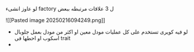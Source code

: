 لو عاوز انشىء factory ل 3 علاقات مرتبطه ببعض 

![[Pasted image 20250216094249.png]]

* لو فيه كويرى تستخدم على كل عمليات مودل معين او اكثر من مودل بعمل جلوبال اسكوب او احطها فى trait
* 